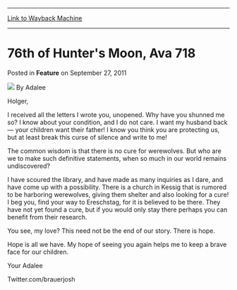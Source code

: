 
---
[Link to Wayback Machine](https://web.archive.org/web/20220526122821/https://magic.wizards.com/en/articles/archive/feature/76th-hunters-moon-ava-718-2011-09-27)

[_metadata_:wayback_url]:- "https://magic.wizards.com/en/articles/archive/feature/76th-hunters-moon-ava-718-2011-09-27"
[_metadata_:wayback_raw_url]:- "https://web.archive.org/web/20220526122821id_/https://magic.wizards.com/en/articles/archive/feature/76th-hunters-moon-ava-718-2011-09-27"
[_metadata_:wayback_capture_timestamp]:- "2022-05-26 12:28:21+00:00"
[_metadata_:description]:- "Holger, I received all the letters I wrote you, unopened. Why have you shunned me so? I know about your condition, and I do not care. I want my husband back — your children want their father! I know you think you are protecting us, but at least break this curse of silence and write to me! The common wisdom is that there is no cure for werewolves. But who are we to make such"
[_metadata_:generator]:- "Drupal 7 (http://drupal.org)"
[_metadata_:publish_date]:- "2011-09-27"
---


76th of Hunter's Moon, Ava 718
==============================



 Posted in **Feature**
 on September 27, 2011 






![](https://media.magic.wizards.com/styles/auth_small/public/generic-avatar-150_384.png)
By Adalee











Holger,


I received all the letters I wrote you, unopened. Why have you shunned me so? I know about your condition, and I do not care. I want my husband back — your children want their father! I know you think you are protecting us, but at least break this curse of silence and write to me!


The common wisdom is that there is no cure for werewolves. But who are we to make such definitive statements, when so much in our world remains undiscovered?


I have scoured the library, and have made as many inquiries as I dare, and have come up with a possibility. There is a church in Kessig that is rumored to be harboring werewolves, giving them shelter and also looking for a cure! I beg you, find your way to Ereschstag, for it is believed to be there. They have not yet found a cure, but if you would only stay there perhaps you can benefit from their research.


You see, my love? This need not be the end of our story. There is hope.


Hope is all we have. My hope of seeing you again helps me to keep a brave face for our children.


Your Adalee


Twitter.com/brauerjosh







